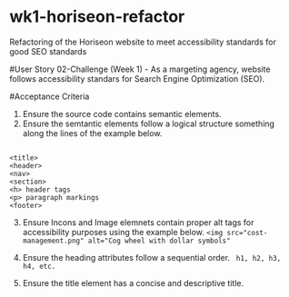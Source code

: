# wk1-horiseon-refactor
Refactoring of the Horiseon website to meet accessibility standards for good SEO standards

#User Story 
02-Challenge (Week 1) - As a margeting agency, website follows accessibility standars for Search Engine Optimization (SEO). 

#Acceptance Criteria 
1. Ensure the source code contains semantic elements.
2. Ensure the semtantic elements follow a logical structure something along the lines of the example below. 
```

<title>
<header>
<nav>
<section>
<h> header tags
<p> paragraph markings
<footer>
``` 

3. Ensure Incons and Image elemnets contain proper alt tags for accessibility purposes using the example below. 
   ```<img src="cost-management.png" alt="Cog wheel with dollar symbols"```

4. Ensure the heading attributes follow a sequential order.
  ``` h1, h2, h3, h4, etc.```
5. Ensure the title element has a concise and descriptive title. 
